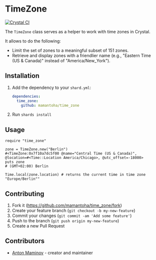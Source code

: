 # TimeZone

[![Crystal CI](https://github.com/mamantoha/time_zone/actions/workflows/crystal.yml/badge.svg)](https://github.com/mamantoha/time_zone/actions/workflows/crystal.yml)

The `TimeZone` class serves as a helper to work with time zones in Crystal.

It allows to do the following:

- Limit the set of zones to a meaningful subset of 151 zones.
- Retrieve and display zones with a friendlier name (e.g., "Eastern Time (US & Canada)" instead of "America/New_York").

## Installation

1. Add the dependency to your `shard.yml`:

   ```yaml
   dependencies:
     time_zone:
       github: mamantoha/time_zone
   ```

2. Run `shards install`

## Usage

```crystal
require "time_zone"

zone = TimeZone.new("Berlin")
#<TimeZone:0x7f10a7dc5f00 @name="Central Time (US & Canada)", @location=#<Time::Location America/Chicago>, @utc_offset=-18000>
puts zone
# (GMT+02:00) Berlin

Time.local(zone.location) # returns the current time in time zone "Europe/Berlin""
```

## Contributing

1. Fork it (<https://github.com/mamantoha/time_zone/fork>)
2. Create your feature branch (`git checkout -b my-new-feature`)
3. Commit your changes (`git commit -am 'Add some feature'`)
4. Push to the branch (`git push origin my-new-feature`)
5. Create a new Pull Request

## Contributors

- [Anton Maminov](https://github.com/mamantoha) - creator and maintainer
